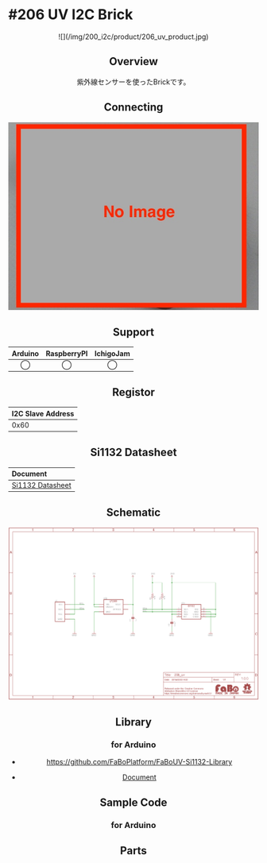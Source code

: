 # #206 UV I2C Brick

<center>![](/img/200_i2c/product/206_uv_product.jpg)
<!--COLORME-->

## Overview
紫外線センサーを使ったBrickです。

## Connecting
![](/img/200_i2c/connect/206_uv_connect.jpg)

## Support
|Arduino|RaspberryPI|IchigoJam|
|:--:|:--:|:--:|
|◯|◯|◯|

## Registor
| I2C Slave Address |
|:-- |
| 0x60 |

## Si1132 Datasheet
| Document |
|:--|
| [Si1132 Datasheet](https://www.silabs.com/Support%20Documents/TechnicalDocs/Si1132.pdf) |

## Schematic
![](/img/200_i2c/schematic/206_uv_schematic.png)

## Library
### for Arduino
- https://github.com/FaBoPlatform/FaBoUV-Si1132-Library

- [Document](http://fabo.io/doxygen/FaBoUV-Si1132-Library/)

## Sample Code
### for Arduino

## Parts
